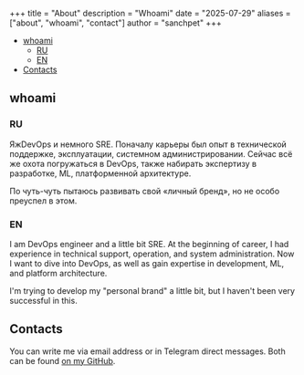 +++
title = "About"
description = "Whoami"
date = "2025-07-29"
aliases = ["about", "whoami", "contact"]
author = "sanchpet"
+++

- [whoami](#whoami)
  - [RU](#ru)
  - [EN](#en)
- [Contacts](#contacts)

## whoami

### RU

ЯжDevOps и немного SRE. Поначалу карьеры был опыт в технической поддержке, эксплуатации, системном администрировании. Сейчас всё же охота погружаться в DevOps, также набирать экспертизу в разработке, ML, платформенной архитектуре.

По чуть-чуть пытаюсь развивать свой «личный бренд», но не особо преуспел в этом.

### EN

I am DevOps engineer and a little bit SRE. At the beginning of career, I had experience in technical support, operation, and system administration. Now I want to dive into DevOps, as well as gain expertise in development, ML, and platform architecture.

I'm trying to develop my "personal brand" a little bit, but I haven't been very successful in this.

## Contacts

You can write me via email address or in Telegram direct messages. Both can be found [on my GitHub](https://github.com/sanchpet).
